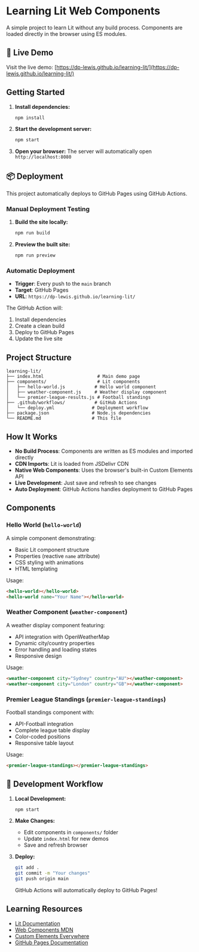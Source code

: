 # Learning Lit Web Components

A simple project to learn Lit without any build process. Components are loaded directly in the browser using ES modules.

## 🚀 Live Demo

Visit the live demo: [https://dp-lewis.github.io/learning-lit/](https://dp-lewis.github.io/learning-lit/)

## Getting Started

1. **Install dependencies:**
   ```bash
   npm install
   ```

2. **Start the development server:**
   ```bash
   npm start
   ```

3. **Open your browser:**
   The server will automatically open `http://localhost:8080`

## 📦 Deployment

This project automatically deploys to GitHub Pages using GitHub Actions.

### Manual Deployment Testing

1. **Build the site locally:**
   ```bash
   npm run build
   ```

2. **Preview the built site:**
   ```bash
   npm run preview
   ```

### Automatic Deployment

- **Trigger**: Every push to the `main` branch
- **Target**: GitHub Pages
- **URL**: `https://dp-lewis.github.io/learning-lit/`

The GitHub Action will:
1. Install dependencies
2. Create a clean build
3. Deploy to GitHub Pages
4. Update the live site

## Project Structure

```
learning-lit/
├── index.html                    # Main demo page
├── components/                   # Lit components
│   ├── hello-world.js           # Hello world component
│   ├── weather-component.js     # Weather display component
│   └── premier-league-results.js # Football standings
├── .github/workflows/           # GitHub Actions
│   └── deploy.yml              # Deployment workflow
├── package.json                # Node.js dependencies
└── README.md                   # This file
```

## How It Works

- **No Build Process**: Components are written as ES modules and imported directly
- **CDN Imports**: Lit is loaded from JSDelivr CDN
- **Native Web Components**: Uses the browser's built-in Custom Elements API
- **Live Development**: Just save and refresh to see changes
- **Auto Deployment**: GitHub Actions handles deployment to GitHub Pages

## Components

### Hello World (`hello-world`)
A simple component demonstrating:
- Basic Lit component structure
- Properties (reactive `name` attribute)
- CSS styling with animations
- HTML templating

Usage:
```html
<hello-world></hello-world>
<hello-world name="Your Name"></hello-world>
```

### Weather Component (`weather-component`)
A weather display component featuring:
- API integration with OpenWeatherMap
- Dynamic city/country properties
- Error handling and loading states
- Responsive design

Usage:
```html
<weather-component city="Sydney" country="AU"></weather-component>
<weather-component city="London" country="GB"></weather-component>
```

### Premier League Standings (`premier-league-standings`)
Football standings component with:
- API-Football integration
- Complete league table display
- Color-coded positions
- Responsive table layout

Usage:
```html
<premier-league-standings></premier-league-standings>
```

## 🔧 Development Workflow

1. **Local Development:**
   ```bash
   npm start
   ```

2. **Make Changes:**
   - Edit components in `components/` folder
   - Update `index.html` for new demos
   - Save and refresh browser

3. **Deploy:**
   ```bash
   git add .
   git commit -m "Your changes"
   git push origin main
   ```
   
   GitHub Actions will automatically deploy to GitHub Pages!

## Learning Resources

- [Lit Documentation](https://lit.dev/)
- [Web Components MDN](https://developer.mozilla.org/en-US/docs/Web/Web_Components)
- [Custom Elements Everywhere](https://custom-elements-everywhere.com/)
- [GitHub Pages Documentation](https://docs.github.com/en/pages)
